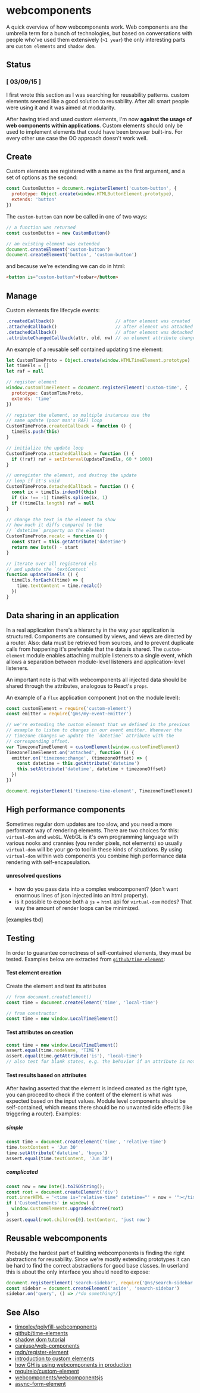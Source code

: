 # webcomponents
A quick overview of how webcomponents work. Web components are the umbrella
term for a bunch of technologies, but based on conversations with people who've
used them extensively (`>1 year`) the only interesting parts are `custom
elements` and `shadow dom`.

## Status
### [ 03/09/15 ]
I first wrote this section as I was searching for reusability patterns.
custom elements seemed like a good solution to reusability. After all: smart
people were using it and it was aimed at modularity.

After having tried and used custom elements, I'm now __against the usage of web
components within applications__. Custom elements should only be used to
implement elements that could have been browser built-ins. For every other use
case the OO approach doesn't work well.

## Create
Custom elements are registered with a name as the first argument, and a set of
options as the second:
```js
const CustomButton = document.registerElement('custom-button', {
  prototype: Object.create(window.HTMLButtonElement.prototype),
  extends: 'button'
})
```
The `custom-button` can now be called in one of two ways:
```js
// a function was returned
const customButton = new CustomButton()

// an existing element was extended
document.createElement('custom-button')
document.createElement('button', 'custom-button')
```
and because we're extending we can do in html:
```html
<button is="custom-button">foobar</button>
```

## Manage
Custom elements fire lifecycle events:
```js
.createdCallback()                       // after element was created
.attachedCallback()                      // after element was attached to DOM
.detachedCallback()                      // after element was detached from dom
.attributeChangedCallback(attr, old, nw) // on element attribute change
```
An example of a reusable self contained updating time element:
```js
let CustomTimeProto = Object.create(window.HTMLTimeElement.prototype)
let timeEls = []
let raf = null

// register element
window.customTimeElement = document.registerElement('custom-time', {
  prototype: CustomTimeProto,
  extends: 'time'
})

// register the element, so multiple instances use the
// same update (poor man's RAF) loop
CustomTimeProto.createdCallback = function () {
  timeEls.push(this)
}

// initialize the update loop
CustomTimeProto.attachedCallback = function () {
  if (!raf) raf = setInterval(updateTimeEls, 60 * 1000)
}

// unregister the element, and destroy the update
// loop if it's void
CustomTimeProto.detachedCallback = function () {
  const ix = timeEls.indexOf(this)
  if (ix !== -1) timeEls.splice(ix, 1)
  if (!timeEls.length) raf = null
}

// change the text in the element to show
// how much it diffs compared to the
// `datetime` property on the element
CustomTimeProto.recalc = function () {
  const start = this.getAttribute('datetime')
  return new Date() - start
}

// iterate over all registered els
// and update the `textContent`
function updateTimeEls () {
  timeEls.forEach((time) => {
    time.textContent = time.recalc()
  })
}
```

## Data sharing in an application
In a real application there's a hierarchy in the way your application is
structured. Components are consumed by views, and views are directed by a
router. Also: data must be retrieved from sources, and to prevent duplicate
calls from happening it's preferable that the data is shared. The
`custom-element` module enables attaching multiple listeners to a single event,
which allows a separation between module-level listeners and application-level
listeners.

An important note is that with webcomponents all injected data should be shared
through the attributes, analogous to React's `props`.

An example of a `flux` application component (not on the module level):

```js
const customElement = require('custom-element')
const emitter = require('@ns/my-event-emitter')

// we're extending the custom element that we defined in the previous
// example to listen to changes in our event emitter. Whenever the
// timezone changes we update the `datetime` attribute with the
// corresponding offset.
var TimezoneTimeElement = customElement(window.customTimeElement)
TimezoneTimeElement.on('attached', function () {
  emitter.on('timezone:change', (timezoneOffset) => {
    const datetime = this.getAttribute('datetime')
    this.setAttribute('datetime', datetime + timezoneOffset)
  })
})

document.registerElement('timezone-time-element', TimezoneTimeElement)
```

## High performance components
Sometimes regular dom updates are too slow, and you need a more performant way
of rendering elements. There are two choices for this: `virtual-dom` and
`webGL`. WebGL is it's own programming language with various nooks and crannies
(you render pixels, not elements) so usually `virtual-dom` will be your go-to
tool in these kinds of situations. By using `virtual-dom` within web
components you combine high performance data rendering with self-encapsulation.

#### unresolved questions
- how do you pass data into a complex webcomponent? (don't want enormous lines
  of json injected into an html property).
- is it possible to expose both a `js` + `html` api for `virtual-dom` nodes?
  That way the amount of render loops can be minimized.

[examples tbd]

## Testing
In order to guarantee correctness of self-contained elements, they must be
tested. Examples below are extracted from
[`github/time-element`](https://github.com/github/time-elements/tree/master/test):

#### Test element creation
Create the element and test its attributes
```js
// from document.createElement()
const time = document.createElement('time', 'local-time')

// from constructor
const time = new window.LocalTimeElement()
```

#### Test attributes on creation
```js
const time = new window.LocalTimeElement()
assert.equal(time.nodeName, 'TIME')
assert.equal(time.getAttribute('is'), 'local-time')
// also test for blank states, e.g. the behavior if an attribute is not set
```

#### Test results based on attributes
After having asserted that the element is indeed created as the right type, you
can proceed to check if the content of the element is what was expected based
on the input values. Module level components should be self-contained, which
means there should be no unwanted side effects (like triggering a router).
Examples:
##### simple
```js
const time = document.createElement('time', 'relative-time')
time.textContent = 'Jun 30'
time.setAttribute('datetime', 'bogus')
assert.equal(time.textContent, 'Jun 30')
```

##### complicated
```js
const now = new Date().toISOString();
const root = document.createElement('div')
root.innerHTML = '<time is="relative-time" datetime="' + now + '"></time>'
if ('CustomElements' in window) {
  window.CustomElements.upgradeSubtree(root)
}
assert.equal(root.children[0].textContent, 'just now')
```

## Reusable webcomponents
Probably the hardest part of building webcomponents is finding the right
abstractions for reusability. Since we're mostly extending prototypes it can be
hard to find the correct abstractions for good base classes. In userland this
is about the only interface you should need to expose:
```js
document.registerElement('search-sidebar', require('@ns/search-sidebar'))
const sidebar = document.createElement('aside', 'search-sidebar')
sidebar.on('query', () => /*do something*/)
```

## See Also
- [timoxley/polyfill-webcomponents](https://github.com/timoxley/polyfill-webcomponents)
- [github/time-elements](https://github.com/github/time-elements/blob/master/time-elements.js)
- [shadow dom tutorial](http://www.html5rocks.com/en/tutorials/webcomponents/shadowdom/)
- [caniuse/web-components](http://caniuse.com/#search=web%20components)
- [mdn/register-element](https://developer.mozilla.org/en-US/docs/Web/API/Document/registerElement)
- [introduction to custom elements](http://webcomponents.org/articles/introduction-to-custom-elements/)
- [how GH is using webcomponents in production](http://webcomponents.org/articles/interview-with-joshua-peek/)
- [requireio/custom-element](https://github.com/requireio/custom-element)
- [webcomponents/webcomponentsjs](https://github.com/webcomponents/webcomponentsjs)
- [async-form-element](https://github.com/josh/async-form-element)
